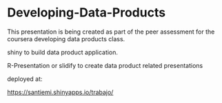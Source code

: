 # Developing-Data-Products

This presentation is being created as part of the peer assessment for the coursera developing data products class.

shiny to build data product application.

R-Presentation or slidify to create data product related presentations


deployed at:

https://santiemi.shinyapps.io/trabajo/
